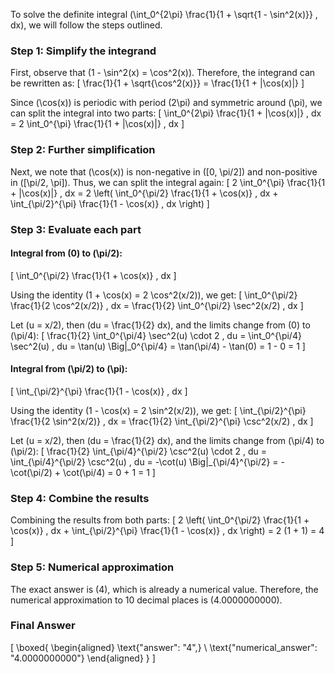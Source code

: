 To solve the definite integral \(\int_0^{2\pi} \frac{1}{1 + \sqrt{1 - \sin^2(x)}} \, dx\), we will follow the steps outlined.

### Step 1: Simplify the integrand

First, observe that \(1 - \sin^2(x) = \cos^2(x)\). Therefore, the integrand can be rewritten as:
\[
\frac{1}{1 + \sqrt{\cos^2(x)}} = \frac{1}{1 + |\cos(x)|}
\]

Since \(\cos(x)\) is periodic with period \(2\pi\) and symmetric around \(\pi\), we can split the integral into two parts:
\[
\int_0^{2\pi} \frac{1}{1 + |\cos(x)|} \, dx = 2 \int_0^{\pi} \frac{1}{1 + |\cos(x)|} \, dx
\]

### Step 2: Further simplification

Next, we note that \(\cos(x)\) is non-negative in \([0, \pi/2]\) and non-positive in \([\pi/2, \pi]\). Thus, we can split the integral again:
\[
2 \int_0^{\pi} \frac{1}{1 + |\cos(x)|} \, dx = 2 \left( \int_0^{\pi/2} \frac{1}{1 + \cos(x)} \, dx + \int_{\pi/2}^{\pi} \frac{1}{1 - \cos(x)} \, dx \right)
\]

### Step 3: Evaluate each part

#### Integral from \(0\) to \(\pi/2\):
\[
\int_0^{\pi/2} \frac{1}{1 + \cos(x)} \, dx
\]

Using the identity \(1 + \cos(x) = 2 \cos^2(x/2)\), we get:
\[
\int_0^{\pi/2} \frac{1}{2 \cos^2(x/2)} \, dx = \frac{1}{2} \int_0^{\pi/2} \sec^2(x/2) \, dx
\]

Let \(u = x/2\), then \(du = \frac{1}{2} dx\), and the limits change from \(0\) to \(\pi/4\):
\[
\frac{1}{2} \int_0^{\pi/4} \sec^2(u) \cdot 2 \, du = \int_0^{\pi/4} \sec^2(u) \, du = \tan(u) \Big|_0^{\pi/4} = \tan(\pi/4) - \tan(0) = 1 - 0 = 1
\]

#### Integral from \(\pi/2\) to \(\pi\):
\[
\int_{\pi/2}^{\pi} \frac{1}{1 - \cos(x)} \, dx
\]

Using the identity \(1 - \cos(x) = 2 \sin^2(x/2)\), we get:
\[
\int_{\pi/2}^{\pi} \frac{1}{2 \sin^2(x/2)} \, dx = \frac{1}{2} \int_{\pi/2}^{\pi} \csc^2(x/2) \, dx
\]

Let \(u = x/2\), then \(du = \frac{1}{2} dx\), and the limits change from \(\pi/4\) to \(\pi/2\):
\[
\frac{1}{2} \int_{\pi/4}^{\pi/2} \csc^2(u) \cdot 2 \, du = \int_{\pi/4}^{\pi/2} \csc^2(u) \, du = -\cot(u) \Big|_{\pi/4}^{\pi/2} = -\cot(\pi/2) + \cot(\pi/4) = 0 + 1 = 1
\]

### Step 4: Combine the results

Combining the results from both parts:
\[
2 \left( \int_0^{\pi/2} \frac{1}{1 + \cos(x)} \, dx + \int_{\pi/2}^{\pi} \frac{1}{1 - \cos(x)} \, dx \right) = 2 (1 + 1) = 4
\]

### Step 5: Numerical approximation

The exact answer is \(4\), which is already a numerical value. Therefore, the numerical approximation to 10 decimal places is \(4.0000000000\).

### Final Answer

\[
\boxed{
\begin{aligned}
\text{"answer": "4",} \\
\text{"numerical_answer": "4.0000000000"}
\end{aligned}
}
\]